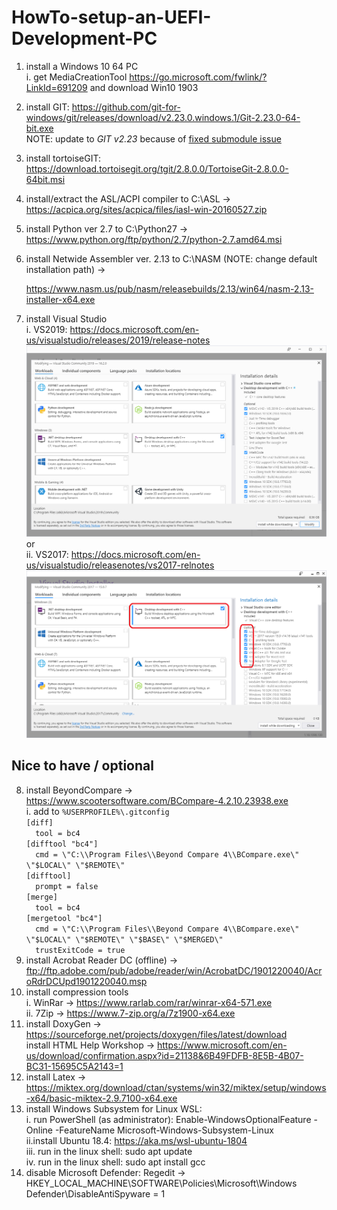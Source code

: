 # HowTo-setup-an-UEFI-Development-PC

1. install a Windows 10 64 PC<br>
   i.  get MediaCreationTool https://go.microsoft.com/fwlink/?LinkId=691209 and download Win10 1903<br>
2. install GIT: https://github.com/git-for-windows/git/releases/download/v2.23.0.windows.1/Git-2.23.0-64-bit.exe<br>
   NOTE: update to *GIT v2.23* because of [fixed submodule issue](https://github.com/git/git/blob/v2.23.0/Documentation/RelNotes/2.23.0.txt)
3. install tortoiseGIT: https://download.tortoisegit.org/tgit/2.8.0.0/TortoiseGit-2.8.0.0-64bit.msi
4. install/extract the ASL/ACPI compiler to C:\ASL -> https://acpica.org/sites/acpica/files/iasl-win-20160527.zip
5. install Python ver 2.7 to C:\Python27 -> https://www.python.org/ftp/python/2.7/python-2.7.amd64.msi
6. install Netwide Assembler ver. 2.13 to C:\NASM (NOTE: change default installation path) -> 

   https://www.nasm.us/pub/nasm/releasebuilds/2.13/win64/nasm-2.13-installer-x64.exe
7. install Visual Studio<br>
   i.  VS2019: https://docs.microsoft.com/en-us/visualstudio/releases/2019/release-notes<br>
   ![installselection2019](VS2019-components.png)
   	or<br>
   ii. VS2017: https://docs.microsoft.com/en-us/visualstudio/releasenotes/vs2017-relnotes<br>
    ![installselection2017](VS2017-components.png)
## Nice to have / optional
8. install BeyondCompare -> https://www.scootersoftware.com/BCompare-4.2.10.23938.exe<br>
   i. add to `%USERPROFILE%\.gitconfig`<br>
   `[diff]`<br>
	`  tool = bc4`<br>
   `[difftool "bc4"]`<br>
	   `  cmd = \"C:\\Program Files\\Beyond Compare 4\\BCompare.exe\" \"$LOCAL\" \"$REMOTE\"`<br>
   `[difftool]`<br>
	   `  prompt = false`<br>
   `[merge]`<br>
	   `  tool = bc4`<br>
   `[mergetool "bc4"]`<br>
	   `  cmd = \"C:\\Program Files\\Beyond Compare 4\\BCompare.exe\" \"$LOCAL\" \"$REMOTE\" \"$BASE\" \"$MERGED\"`<br>
	   `  trustExitCode = true`<br>
10. install Acrobat Reader DC (offline) -> ftp://ftp.adobe.com/pub/adobe/reader/win/AcrobatDC/1901220040/AcroRdrDCUpd1901220040.msp<br>
11. install compression tools<br>
   i. WinRar -> https://www.rarlab.com/rar/winrar-x64-571.exe<br>
   ii. 7Zip -> https://www.7-zip.org/a/7z1900-x64.exe<br>
12. install DoxyGen -> https://sourceforge.net/projects/doxygen/files/latest/download<br>
   install HTML Help Workshop -> https://www.microsoft.com/en-us/download/confirmation.aspx?id=21138&6B49FDFB-8E5B-4B07-BC31-15695C5A2143=1
13. install Latex -> https://miktex.org/download/ctan/systems/win32/miktex/setup/windows-x64/basic-miktex-2.9.7100-x64.exe 
14. install Windows Subsystem for Linux WSL:<br>
  i. run PowerShell (as administrator): Enable-WindowsOptionalFeature -Online -FeatureName Microsoft-Windows-Subsystem-Linux<br>
  ii.install Ubuntu 18.4: https://aka.ms/wsl-ubuntu-1804<br>
  iii. run in the linux shell: sudo apt update<br>
  iv.  run in the linux shell: sudo apt install gcc<br>
15. disable Microsoft Defender: Regedit -> HKEY_LOCAL_MACHINE\SOFTWARE\Policies\Microsoft\Windows Defender\DisableAntiSpyware = 1
